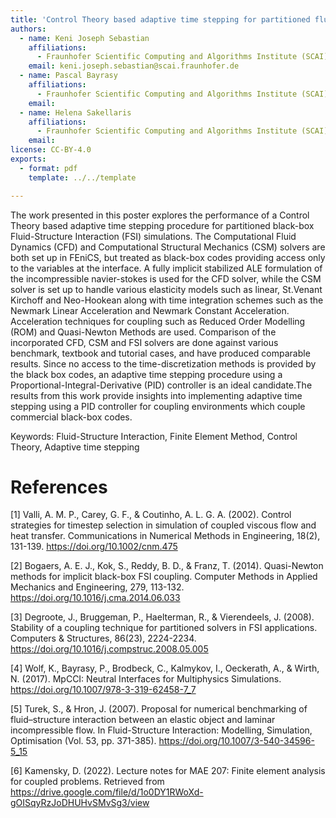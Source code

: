 ```yaml
---
title: 'Control Theory based adaptive time stepping for partitioned fluid-structure interactions'
authors:
  - name: Keni Joseph Sebastian
    affiliations:
      - Fraunhofer Scientific Computing and Algorithms Institute (SCAI)
    email: keni.joseph.sebastian@scai.fraunhofer.de
  - name: Pascal Bayrasy
    affiliations:
      - Fraunhofer Scientific Computing and Algorithms Institute (SCAI)
    email:
  - name: Helena Sakellaris
    affiliations:
      - Fraunhofer Scientific Computing and Algorithms Institute (SCAI)
    email:
license: CC-BY-4.0
exports:
  - format: pdf
    template: ../../template

---
```


The work presented in this poster explores the performance of a Control Theory based  adaptive time stepping procedure for partitioned black-box Fluid-Structure Interaction (FSI) simulations. The Computational Fluid Dynamics (CFD) and Computational Structural Mechanics (CSM) solvers are both set up in FEniCS, but treated as black-box codes providing access only to the variables at the interface. A fully implicit stabilized ALE formulation of the incompressible navier-stokes is used for the CFD solver, while the CSM solver is set up to handle various elasticity models such as linear, St.Venant Kirchoff and Neo-Hookean along with time integration schemes such as the Newmark Linear Acceleration and Newmark Constant Acceleration. Acceleration techniques for coupling such as Reduced Order Modelling (ROM) and Quasi-Newton Methods are used. Comparison of the incorporated CFD, CSM and FSI solvers are  done against various benchmark, textbook and tutorial cases, and have produced comparable results. Since no access to the time-discretization methods is provided by the black box codes, an adaptive time stepping procedure using a Proportional-Integral-Derivative (PID) controller is an ideal candidate.The results from this work provide insights into implementing adaptive time stepping using a PID controller for coupling environments which couple commercial black-box codes.

Keywords: Fluid-Structure Interaction, Finite Element Method, Control Theory, Adaptive time stepping

# References

[1] Valli, A. M. P., Carey, G. F., & Coutinho, A. L. G. A. (2002). Control strategies for timestep selection in simulation of coupled viscous flow and heat transfer. Communications in Numerical Methods in Engineering, 18(2), 131-139. https://doi.org/10.1002/cnm.475

[2] Bogaers, A. E. J., Kok, S., Reddy, B. D., & Franz, T. (2014). Quasi-Newton methods for implicit black-box FSI coupling. Computer Methods in Applied Mechanics and Engineering, 279, 113-132. https://doi.org/10.1016/j.cma.2014.06.033

[3] Degroote, J., Bruggeman, P., Haelterman, R., & Vierendeels, J. (2008). Stability of a coupling technique for partitioned solvers in FSI applications. Computers & Structures, 86(23), 2224-2234. https://doi.org/10.1016/j.compstruc.2008.05.005

[4] Wolf, K., Bayrasy, P., Brodbeck, C., Kalmykov, I., Oeckerath, A., & Wirth, N. (2017). MpCCI: Neutral Interfaces for Multiphysics Simulations. https://doi.org/10.1007/978-3-319-62458-7_7

[5] Turek, S., & Hron, J. (2007). Proposal for numerical benchmarking of fluid–structure interaction between an elastic object and laminar incompressible flow. In Fluid-Structure Interaction: Modelling, Simulation, Optimisation (Vol. 53, pp. 371-385). https://doi.org/10.1007/3-540-34596-5_15

[6] Kamensky, D. (2022). Lecture notes for MAE 207: Finite element analysis for coupled problems. Retrieved from https://drive.google.com/file/d/1o0DY1RWoXd-gOISqyRzJoDHUHvSMvSg3/view
